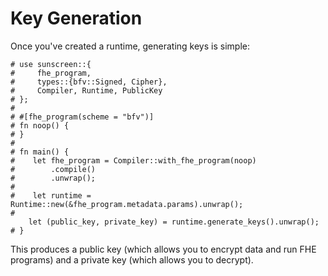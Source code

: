# Key Generation
Once you've created a runtime, generating keys is simple:

```rust,no_run
# use sunscreen::{
#     fhe_program,
#     types::{bfv::Signed, Cipher},
#     Compiler, Runtime, PublicKey
# };
#
# #[fhe_program(scheme = "bfv")]
# fn noop() {
# }
#
# fn main() {
#    let fhe_program = Compiler::with_fhe_program(noop)
#        .compile()
#        .unwrap();
#
#    let runtime = Runtime::new(&fhe_program.metadata.params).unwrap();
#
    let (public_key, private_key) = runtime.generate_keys().unwrap();
# }
```

This produces a public key (which allows you to encrypt data and run FHE programs) and a private key (which allows you to decrypt).
